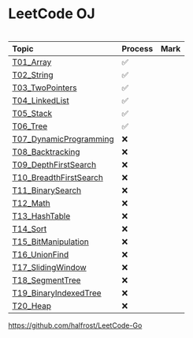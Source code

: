 # LeetCode OJ


# 

|          Topic           | Process | Mark |
| :---                     | ---- | ---- |
| [T01_Array](https://github.com/wanggang3333/LeetCodeOJ/tree/master/Topic/T01_Array)                |  ✅  |    |
| [T02_String](https://github.com/wanggang3333/LeetCodeOJ/tree/master/Topic/T02_String)               |  ✅  |    |
| [T03_TwoPointers](https://github.com/wanggang3333/LeetCodeOJ/tree/master/Topic/T03_TwoPointers)          |  ✅  |    |
| [T04_LinkedList](https://github.com/wanggang3333/LeetCodeOJ/tree/master/Topic/T04_LinkedList)           |  ✅  |    |
| [T05_Stack](https://github.com/wanggang3333/LeetCodeOJ/tree/master/Topic/T05_Stack)                |  ✅  |    |
| [T06_Tree](https://github.com/wanggang3333/LeetCodeOJ/tree/master/Topic/T06_Tree)                 |  ✅  |    |
| [T07_DynamicProgramming](https://github.com/wanggang3333/LeetCodeOJ/tree/master/Topic/T07_DynamicProgramming)   |  ❌  |    |
| [T08_Backtracking](https://github.com/wanggang3333/LeetCodeOJ/tree/master/Topic/T08_Backtracking)         |  ❌  |    |
| [T09_DepthFirstSearch](https://github.com/wanggang3333/LeetCodeOJ/tree/master/Topic/T09_DepthFirstSearch)     |  ❌  |    |
| [T10_BreadthFirstSearch](https://github.com/wanggang3333/LeetCodeOJ/tree/master/Topic/T10_BreadthFirstSearch)   |  ❌  |    |
| [T11_BinarySearch](https://github.com/wanggang3333/LeetCodeOJ/tree/master/Topic/T11_BinarySearch)         |  ❌  |    |
| [T12_Math](https://github.com/wanggang3333/LeetCodeOJ/tree/master/Topic/T12_Math)                 |  ❌  |    |
| [T13_HashTable](https://github.com/wanggang3333/LeetCodeOJ/tree/master/Topic/T13_HashTable)            |  ❌  |    |
| [T14_Sort](https://github.com/wanggang3333/LeetCodeOJ/tree/master/Topic/T14_Sort)                 |  ❌  |    |
| [T15_BitManipulation](https://github.com/wanggang3333/LeetCodeOJ/tree/master/Topic/T15_BitManipulation)      |  ❌  |    |
| [T16_UnionFind](https://github.com/wanggang3333/LeetCodeOJ/tree/master/Topic/T16_UnionFind)            |  ❌  |    |
| [T17_SlidingWindow](https://github.com/wanggang3333/LeetCodeOJ/tree/master/Topic/T17_SlidingWindow)        |  ❌  |    |
| [T18_SegmentTree](https://github.com/wanggang3333/LeetCodeOJ/tree/master/Topic/T18_SegmentTree)          |  ❌  |    |
| [T19_BinaryIndexedTree](https://github.com/wanggang3333/LeetCodeOJ/tree/master/Topic/T19_BinaryIndexedTree)    |  ❌  |    |
| [T20_Heap](https://github.com/wanggang3333/LeetCodeOJ/tree/master/Topic/T20_Heap)                 |  ❌  |    |



https://github.com/halfrost/LeetCode-Go